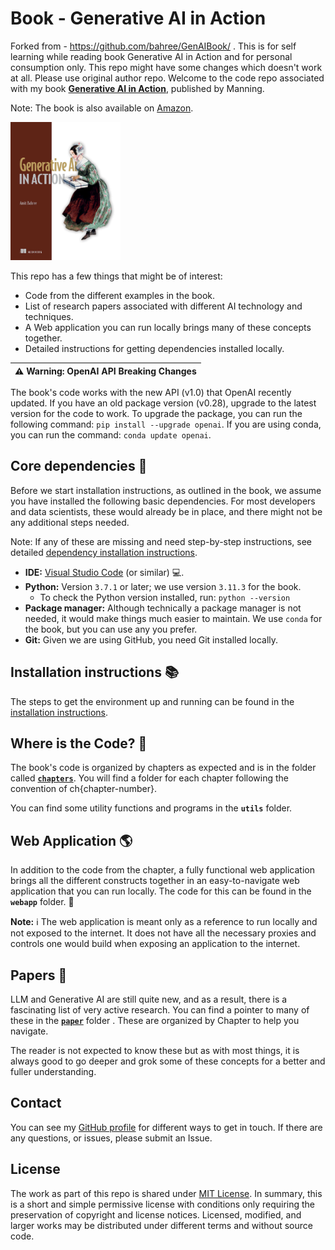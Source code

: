 # Book - Generative AI in Action
Forked from - https://github.com/bahree/GenAIBook/ .  This is for self learning while reading book Generative AI in Action and for personal consumption only. 
This repo  might have some changes which doesn't work at all. Please use original author repo.
Welcome to the code repo associated with my book [**Generative AI in Action**](https://www.manning.com/books/generative-ai-in-action), published by Manning.

Note: The book is also available on [Amazon](https://a.co/d/cFDrfcp).

<img src="docs/images/bahree_genai_in_action.jpg" width="35%" height="35%"/>

This repo has a few things that might be of interest:
* Code from the different examples in the book.
* List of research papers associated with different AI technology and techniques.
* A Web application you can run locally brings many of these concepts together.
* Detailed instructions for getting dependencies installed locally.

| :warning: **Warning:** OpenAI API Breaking Changes |
| --- |
The book's code works with the new API (v1.0) that OpenAI recently updated. If you have an old package version (v0.28), upgrade to the latest version for the code to work. To upgrade the package, you can run the following command: `pip install --upgrade openai`. If you are using conda, you can run the command: `conda update openai`.

## Core dependencies :minidisc:
Before we start installation instructions, as outlined in the book, we assume you have installed the following basic dependencies. For most developers and data scientists, these would already be in place, and there might not be any additional steps needed. 

Note: If any of these are missing and need step-by-step instructions, see detailed <a href="docs/detailed-instructions.md" target="_blank">dependency installation instructions</a>.
* **IDE:** <a href="https://code.visualstudio.com/" target="_blank">Visual Studio Code</a> (or similar) 💻.
* **Python:** Version `3.7.1` or later; we use version `3.11.3` for the book.
  *  To check the Python version installed, run: `python --version` 
* **Package manager:** Although technically a package manager is  not needed, it would make things much easier to maintain. We use `conda` for the book, but you can use any you prefer.
* **Git:** Given we are using GitHub, you need Git installed locally.

## Installation instructions :books:
The steps to get the environment up and running can be found in the <a href="docs/installation.md" target="_blank">installation instructions</a>. 

## Where is the Code? :file_folder:
The book's code is organized by chapters as expected and is in the folder called [**`chapters`**](chapters/readme.md). You will find a folder for each chapter following the convention of ch{chapter-number}.

You can find some utility functions and programs in the **`utils`** folder.

## Web Application :earth_americas:
In addition to the code from the chapter, a fully functional web application brings all the different constructs together in an easy-to-navigate web application that you can run locally. The code for this can be found in the **`webapp`** folder. :panda_face:  

**Note:** :information_source: The web application is meant only as a reference to run locally and not exposed to the internet. It does not have all the necessary proxies and controls one would build when exposing an application to the internet.

## Papers :page_facing_up:
LLM and Generative AI are still quite new, and as a result, there is a fascinating list of very active research. You can find a pointer to many of these  in the [**`paper`**](papers/readme.md) folder . These are organized by Chapter to help you navigate. 

The reader is not expected to know these but as with most things, it is always good to go deeper and grok some of these concepts for a better and fuller understanding.

## Contact
You can see my <a href="https://github.com/bahree" target="_blank">GitHub profile</a> for different ways to get in touch. If there are any questions, or issues, please submit an Issue.

## License
The work as part of this repo is shared under <a href="LICENSE" target="_blank">MIT License</a>. 
In summary, this is a short and simple permissive license with conditions only requiring the preservation of copyright and license notices. Licensed, modified, and larger works may be distributed under different terms and without source code.

